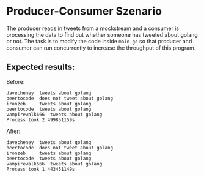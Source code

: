 # Producer-Consumer Szenario

The producer reads in tweets from a mockstream and a consumer is processing the data to find out whether someone has tweeted about golang or not. The task is to modify the code inside `main.go` so that producer and consumer can run concurrently to increase the throughput of this program.

## Expected results:

Before: 
```
davecheney 	tweets about golang
beertocode 	does not tweet about golang
ironzeb 	tweets about golang
beertocode 	tweets about golang
vampirewalk666 	tweets about golang
Process took 2.499851159s
```

After:
```
davecheney 	tweets about golang
beertocode 	does not tweet about golang
ironzeb 	tweets about golang
beertocode 	tweets about golang
vampirewalk666 	tweets about golang
Process took 1.443451149s
```